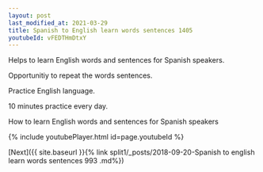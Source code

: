 ```yaml
---
layout: post
last_modified_at: 2021-03-29
title: Spanish to English learn words sentences 1405 
youtubeId: vFEDTHmDtxY
---
```

 
 
Helps to learn English words and sentences for Spanish speakers.

Opportunitiy to repeat the words sentences. 

Practice English language. 
 
10 minutes practice every day. 
 
How to learn English words and sentences for Spanish speakers 
 
{% include youtubePlayer.html id=page.youtubeId %}
 
 
[Next]({{ site.baseurl }}{% link  split1/_posts/2018-09-20-Spanish to english learn words sentences 993 .md%})
 
